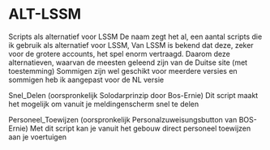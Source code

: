 # ALT-LSSM
Scripts als alternatief voor LSSM
De naam zegt het al, een aantal scripts die ik gebruik als alternatief voor LSSM,
Van LSSM is bekend dat deze, zeker voor de grotere accounts, het spel enorm vertraagd.
Daarom deze alternatieven, waarvan de meesten geleend zijn van de Duitse site (met toestemming)
Sommigen zijn wel geschikt voor meerdere versies en sommigen heb ik aangepast voor de NL versie

Snel_Delen (oorspronkelijk Solodarprinzip door Bos-Ernie)
Dit script maakt het mogelijk om vanuit je meldingenscherm snel te delen

Personeel_Toewijzen (oorspronkelijk Personalzuweisungsbutton van BOS-Ernie)
Met dit script kan je vanuit het gebouw direct personeel toewijzen aan je voertuigen


